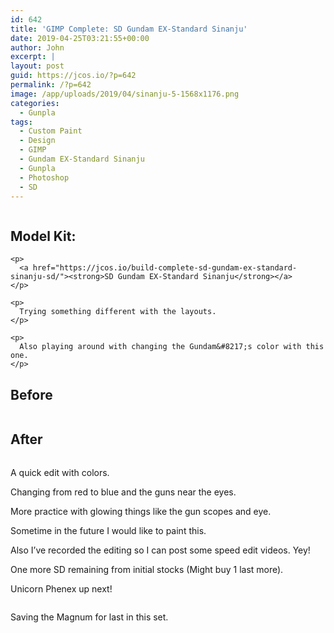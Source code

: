 ```yaml
---
id: 642
title: 'GIMP Complete: SD Gundam EX-Standard Sinanju'
date: 2019-04-25T03:21:55+00:00
author: John
excerpt: |
layout: post
guid: https://jcos.io/?p=642
permalink: /?p=642
image: /app/uploads/2019/04/sinanju-5-1568x1176.png
categories:
  - Gunpla
tags:
  - Custom Paint
  - Design
  - GIMP
  - Gundam EX-Standard Sinanju
  - Gunpla
  - Photoshop
  - SD
---
```

<div class="wp-block-media-text alignwide" style="grid-template-columns:25% auto">
  <figure class="wp-block-media-text__media"><img src="http://johncosio.com/app/uploads/2019/04/sinanju-3.jpg" alt="" class="wp-image-644" /></figure>

  <div class="wp-block-media-text__content">
    <h2>
      <strong>Model Kit: </strong>
    </h2>

    <p>
      <a href="https://jcos.io/build-complete-sd-gundam-ex-standard-sinanju-sd/"><strong>SD Gundam EX-Standard Sinanju</strong></a>
    </p>

    <p>
      Trying something different with the layouts.
    </p>

    <p>
      Also playing around with changing the Gundam&#8217;s color with this one.
    </p>
  </div>
</div>

## Before

<div class="wp-block-image">
  <figure class="aligncenter"><img src="http://johncosio.com/app/uploads/2019/04/20190415_020144-3-1024x768.jpg" alt="" class="wp-image-587" srcset="https://johncosio.com/app/uploads/2019/04/20190415_020144-3-1024x768.jpg 1024w, https://johncosio.com/app/uploads/2019/04/20190415_020144-3-300x225.jpg 300w, https://johncosio.com/app/uploads/2019/04/20190415_020144-3-768x576.jpg 768w, https://johncosio.com/app/uploads/2019/04/20190415_020144-3-1568x1176.jpg 1568w" sizes="(max-width: 1024px) 100vw, 1024px" /></figure>
</div>

## After

<div class="wp-block-image">
  <figure class="aligncenter"><img src="http://johncosio.com/app/uploads/2019/04/sinanju-5-1024x768.png" alt="" class="wp-image-654" srcset="https://johncosio.com/app/uploads/2019/04/sinanju-5-1024x768.png 1024w, https://johncosio.com/app/uploads/2019/04/sinanju-5-300x225.png 300w, https://johncosio.com/app/uploads/2019/04/sinanju-5-768x576.png 768w, https://johncosio.com/app/uploads/2019/04/sinanju-5-1568x1176.png 1568w" sizes="(max-width: 1024px) 100vw, 1024px" /></figure>
</div>

A quick edit with colors.

Changing from red to blue and the guns near the eyes.

More practice with glowing things like the gun scopes and eye.

Sometime in the future I would like to paint this.

Also I&#8217;ve recorded the editing so I can post some speed edit videos. Yey!

One more SD remaining from initial stocks (Might buy 1 last more).

Unicorn Phenex up next!

<div class="wp-block-image">
  <figure class="aligncenter"><img src="http://johncosio.com/app/uploads/2019/04/20190405_100945-e1556135042687-3-768x1024.jpg" alt="" class="wp-image-659" /></figure>
</div>

Saving the Magnum for last in this set.
